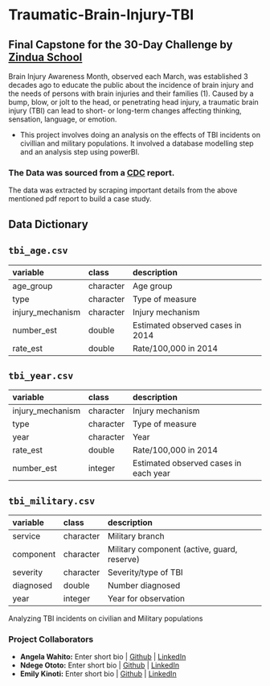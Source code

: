 # Traumatic-Brain-Injury-TBI
## Final Capstone for the 30-Day Challenge by [Zindua School](https://zinduaschool.com)

Brain Injury Awareness Month, observed each March, was established 3 decades ago to educate the public about the incidence of brain injury and the needs of persons with brain injuries and their families (1). Caused by a bump, blow, or jolt to the head, or penetrating head injury, a traumatic brain injury (TBI) can lead to short- or long-term changes affecting thinking, sensation, language, or emotion.

- This project involves doing an analysis on the effects of TBI incidents on civillian and military populations. It involved a database modelling step and an analysis step using powerBI.

### The Data was sourced from a [CDC](https://www.cdc.gov/traumaticbraininjury/pdf/TBI-Surveillance-Report-FINAL_508.pdf) report.

The data was extracted by scraping important details from the above mentioned pdf report to build a case study.

## Data Dictionary

## `tbi_age.csv`

|variable         |class     |description |
|:----------------|:---------|:-----------|
|age_group        |character | Age group |
|type             |character | Type of measure |
|injury_mechanism |character | Injury mechanism |
|number_est       |double    | Estimated observed cases in 2014 |
|rate_est         |double    | Rate/100,000 in 2014 |

## `tbi_year.csv`

|variable         |class     |description |
|:----------------|:---------|:-----------|
|injury_mechanism |character | Injury mechanism |
|type             |character | Type of measure |
|year             |character | Year |
|rate_est         |double    | Rate/100,000 in 2014 |
|number_est       |integer   | Estimated observed cases in each year |

## `tbi_military.csv`

|variable  |class     |description |
|:---------|:---------|:-----------|
|service   |character | Military branch |
|component |character | Military component (active, guard, reserve) |
|severity  |character | Severity/type of TBI |
|diagnosed |double    | Number diagnosed |
|year      |integer   | Year for observation|
Analyzing TBI incidents on civilian and Military populations

### Project Collaborators
- **Angela Wahito:** Enter short bio | [Github]() | [LinkedIn]()
- **Ndege Ototo:** Enter short bio | [Github]() | [LinkedIn]()
- **Emily Kinoti:** Enter short bio | [Github]() | [LinkedIn]()
